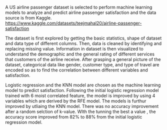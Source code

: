 A US airline passenger dataset is selected to perform machine learning models to analyze and predict airline passenger satisfaction and the data source is from Kaggle. https://www.kaggle.com/datasets/teejmahal20/airline-passenger-satisfaction

The dataset is first explored by getting the basic statistics, shape of dataset and data type of different columns. Then, data is cleaned by identifying and replacing missing value. Information in dataset is then visualized to understand the demographic and the general rating of different services that customers of the airline receive. After grasping a general picture of the dataset, categorical data like gender, customer type, and type of travel are encoded so as to find the correlation between different variables and satisfaction. 

Logistic regression and the KNN model are chosen as the machine learning model to predict satisfaction. Following the initial logistic regression model trained with 6 moist correlated feature, the model is improved by using 4 variables which are derived  by the RFE model. The models is furthur improved by utliaing the KNN model. There was no accuracy improvement after a random selction of k-value. WIth the tunning the best a value , the accuracy score improved from 82% to 88% from the initial logistic regression model. 
